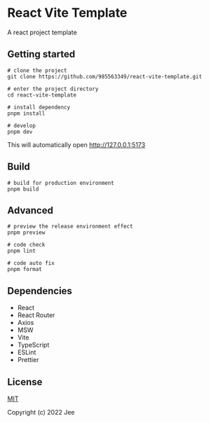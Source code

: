 # React Vite Template

A react project template

## Getting started

```shell
# clone the project
git clone https://github.com/985563349/react-vite-template.git

# enter the project directory
cd react-vite-template

# install dependency
pnpm install

# develop
pnpm dev
```

This will automatically open http://127.0.0.1:5173

## Build

```shell
# build for production environment
pnpm build
```

## Advanced

```shell
# preview the release environment effect
pnpm preview

# code check
pnpm lint

# code auto fix
pnpm format
```

## Dependencies

- React
- React Router
- Axios
- MSW
- Vite
- TypeScript
- ESLint
- Prettier

## License

[MIT](https://github.com/985563349/react-vite-template/blob/main/LICENSE)

Copyright (c) 2022 Jee
